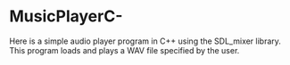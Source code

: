 # MusicPlayerC-
Here is a simple audio player program in C++ using the SDL_mixer library. This program loads and plays a WAV file specified by the user.
